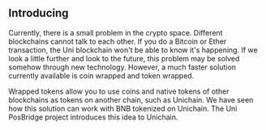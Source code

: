 
## Introducing 
Currently, there is a small problem in the crypto space. Different blockchains cannot talk to each other. If you do a Bitcoin or Ether transaction, the Uni blockchain won't be able to know it's happening. If we look a little further and look to the future, this problem may be solved somehow through new technology. However, a much faster solution currently available is coin wrapped and token wrapped.

Wrapped tokens allow you to use coins and native tokens of other blockchains as tokens on another chain, such as Unichain. We have seen how this solution can work with BNB tokenized on Unichain. The Uni PosBridge project introduces this idea to Unichain.
